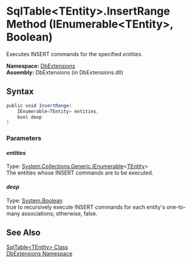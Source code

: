 SqlTable&lt;TEntity>.InsertRange Method (IEnumerable&lt;TEntity>, Boolean)
==========================================================================
Executes INSERT commands for the specified *entities*.

**Namespace:** [DbExtensions][1]  
**Assembly:** DbExtensions (in DbExtensions.dll)

Syntax
------

```csharp
public void InsertRange(
	IEnumerable<TEntity> entities,
	bool deep
)
```

### Parameters

#### *entities*
Type: [System.Collections.Generic.IEnumerable][2]&lt;[TEntity][3]>  
The entities whose INSERT commands are to be executed.

#### *deep*
Type: [System.Boolean][4]  
true to recursively execute INSERT commands for each entity's one-to-many associations; otherwise, false.


See Also
--------
[SqlTable&lt;TEntity> Class][3]  
[DbExtensions Namespace][1]  

[1]: ../README.md
[2]: http://msdn.microsoft.com/en-us/library/9eekhta0
[3]: README.md
[4]: http://msdn.microsoft.com/en-us/library/a28wyd50